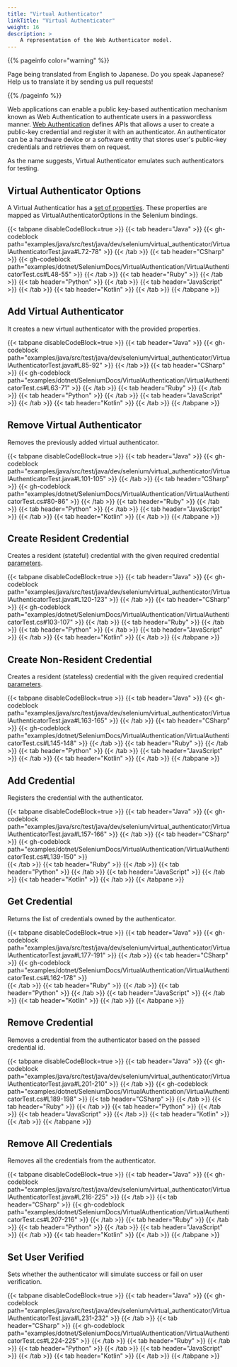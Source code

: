 ```yaml
---
title: "Virtual Authenticator"
linkTitle: "Virtual Authenticator"
weight: 16
description: >
    A representation of the Web Authenticator model.
---
```


{{% pageinfo color="warning" %}}
<p class="lead">
   <i class="fas fa-language display-4"></i> 
    Page being translated from English to Japanese. 
    Do you speak Japanese? Help us to translate
    it by sending us pull requests!
</p>
{{% /pageinfo %}}

Web applications can enable a public key-based authentication mechanism known as Web Authentication to authenticate users in a passwordless manner. 
[Web Authentication](https://www.w3.org/TR/webauthn-2/) defines APIs that allows a user to create a public-key credential and register it with an authenticator. 
An authenticator can be a hardware device or a software entity that stores user's public-key credentials and retrieves them on request. 

As the name suggests, Virtual Authenticator emulates such authenticators for testing.

## Virtual Authenticator Options

A Virtual Authenticatior has a [set of properties](https://www.w3.org/TR/webauthn-2/#sctn-automation-virtual-authenticators).
These properties are mapped as VirtualAuthenticatorOptions in the Selenium bindings.

{{< tabpane disableCodeBlock=true >}}
  {{< tab header="Java" >}}
      {{< gh-codeblock path="examples/java/src/test/java/dev/selenium/virtual_authenticator/VirtualAuthenticatorTest.java#L72-78" >}}
  {{< /tab >}}
  {{< tab header="CSharp" >}}
      {{< gh-codeblock path="examples/dotnet/SeleniumDocs/VirtualAuthentication/VirtualAuthenticatorTest.cs#L48-55" >}}
  {{< /tab >}}
  {{< tab header="Ruby" >}}
  {{< /tab >}}
  {{< tab header="Python" >}}
  {{< /tab >}}
  {{< tab header="JavaScript" >}}
  {{< /tab >}}
  {{< tab header="Kotlin" >}}
  {{< /tab >}}
{{< /tabpane >}}


## Add Virtual Authenticator

It creates a new virtual authenticator with the provided properties.

{{< tabpane disableCodeBlock=true >}}
  {{< tab header="Java" >}}
      {{< gh-codeblock path="examples/java/src/test/java/dev/selenium/virtual_authenticator/VirtualAuthenticatorTest.java#L85-92" >}}
  {{< /tab >}}
  {{< tab header="CSharp" >}}
      {{< gh-codeblock path="examples/dotnet/SeleniumDocs/VirtualAuthentication/VirtualAuthenticatorTest.cs#L63-71" >}}
  {{< /tab >}}
  {{< tab header="Ruby" >}}
  {{< /tab >}}
  {{< tab header="Python" >}}
  {{< /tab >}}
  {{< tab header="JavaScript" >}}
  {{< /tab >}}
  {{< tab header="Kotlin" >}}
  {{< /tab >}}
{{< /tabpane >}}

## Remove Virtual Authenticator

Removes the previously added virtual authenticator.

{{< tabpane disableCodeBlock=true >}}
  {{< tab header="Java" >}}
      {{< gh-codeblock path="examples/java/src/test/java/dev/selenium/virtual_authenticator/VirtualAuthenticatorTest.java#L101-105" >}}
  {{< /tab >}}
  {{< tab header="CSharp" >}}
      {{< gh-codeblock path="examples/dotnet/SeleniumDocs/VirtualAuthentication/VirtualAuthenticatorTest.cs#80-86" >}}
  {{< /tab >}}
  {{< tab header="Ruby" >}}
  {{< /tab >}}
  {{< tab header="Python" >}}
  {{< /tab >}}
  {{< tab header="JavaScript" >}}
  {{< /tab >}}
  {{< tab header="Kotlin" >}}
  {{< /tab >}}
{{< /tabpane >}}

## Create Resident Credential

Creates a resident (stateful) credential with the given required credential [parameters](https://w3c.github.io/webauthn/#sctn-automation-add-credential). 

{{< tabpane disableCodeBlock=true >}}
  {{< tab header="Java" >}}
      {{< gh-codeblock path="examples/java/src/test/java/dev/selenium/virtual_authenticator/VirtualAuthenticatorTest.java#L120-123" >}}
  {{< /tab >}}
  {{< tab header="CSharp" >}}
      {{< gh-codeblock path="examples/dotnet/SeleniumDocs/VirtualAuthentication/VirtualAuthenticatorTest.cs#103-107" >}}
  {{< /tab >}}
  {{< tab header="Ruby" >}}
  {{< /tab >}}
  {{< tab header="Python" >}}
  {{< /tab >}}
  {{< tab header="JavaScript" >}}
  {{< /tab >}}
  {{< tab header="Kotlin" >}}
  {{< /tab >}}
{{< /tabpane >}}

## Create Non-Resident Credential 

Creates a resident (stateless) credential with the given required credential [parameters](https://w3c.github.io/webauthn/#sctn-automation-add-credential). 

{{< tabpane disableCodeBlock=true >}}
  {{< tab header="Java" >}}
      {{< gh-codeblock path="examples/java/src/test/java/dev/selenium/virtual_authenticator/VirtualAuthenticatorTest.java#L163-165" >}}
  {{< /tab >}}
  {{< tab header="CSharp" >}}
      {{< gh-codeblock path="examples/dotnet/SeleniumDocs/VirtualAuthentication/VirtualAuthenticatorTest.cs#L145-148" >}}
  {{< /tab >}}
  {{< tab header="Ruby" >}}
  {{< /tab >}}
  {{< tab header="Python" >}}
  {{< /tab >}}
  {{< tab header="JavaScript" >}}
  {{< /tab >}}
  {{< tab header="Kotlin" >}}
  {{< /tab >}}
{{< /tabpane >}}

## Add Credential

Registers the credential with the authenticator. 

{{< tabpane disableCodeBlock=true >}}
  {{< tab header="Java" >}}
      {{< gh-codeblock path="examples/java/src/test/java/dev/selenium/virtual_authenticator/VirtualAuthenticatorTest.java#L157-166" >}}
  {{< /tab >}}
  {{< tab header="CSharp" >}}
      {{< gh-codeblock path="examples/dotnet/SeleniumDocs/VirtualAuthentication/VirtualAuthenticatorTest.cs#L139-150" >}}   
  {{< /tab >}}
  {{< tab header="Ruby" >}}
  {{< /tab >}}
  {{< tab header="Python" >}}
  {{< /tab >}}
  {{< tab header="JavaScript" >}}
  {{< /tab >}}
  {{< tab header="Kotlin" >}}
  {{< /tab >}}
{{< /tabpane >}}

## Get Credential

Returns the list of credentials owned by the authenticator.

{{< tabpane disableCodeBlock=true >}}
  {{< tab header="Java" >}}
      {{< gh-codeblock path="examples/java/src/test/java/dev/selenium/virtual_authenticator/VirtualAuthenticatorTest.java#L177-191" >}}
  {{< /tab >}}
  {{< tab header="CSharp" >}}
      {{< gh-codeblock path="examples/dotnet/SeleniumDocs/VirtualAuthentication/VirtualAuthenticatorTest.cs#L162-178" >}}  
  {{< /tab >}}
  {{< tab header="Ruby" >}}
  {{< /tab >}}
  {{< tab header="Python" >}}
  {{< /tab >}}
  {{< tab header="JavaScript" >}}
  {{< /tab >}}
  {{< tab header="Kotlin" >}}
  {{< /tab >}}
{{< /tabpane >}}


## Remove Credential

 Removes a credential from the authenticator based on the passed credential id.

{{< tabpane disableCodeBlock=true >}}
  {{< tab header="Java" >}}
      {{< gh-codeblock path="examples/java/src/test/java/dev/selenium/virtual_authenticator/VirtualAuthenticatorTest.java#L201-210" >}}
  {{< /tab >}}
      {{< gh-codeblock path="examples/dotnet/SeleniumDocs/VirtualAuthentication/VirtualAuthenticatorTest.cs#L189-198" >}} 
  {{< tab header="CSharp" >}}
  {{< /tab >}}
  {{< tab header="Ruby" >}}
  {{< /tab >}}
  {{< tab header="Python" >}}
  {{< /tab >}}
  {{< tab header="JavaScript" >}}
  {{< /tab >}}
  {{< tab header="Kotlin" >}}
  {{< /tab >}}
{{< /tabpane >}}


## Remove All Credentials

Removes all the credentials from the authenticator.

{{< tabpane disableCodeBlock=true >}}
  {{< tab header="Java" >}}
      {{< gh-codeblock path="examples/java/src/test/java/dev/selenium/virtual_authenticator/VirtualAuthenticatorTest.java#L216-225" >}}
  {{< /tab >}}
  {{< tab header="CSharp" >}}
      {{< gh-codeblock path="examples/dotnet/SeleniumDocs/VirtualAuthentication/VirtualAuthenticatorTest.cs#L207-216" >}} 
  {{< /tab >}}
  {{< tab header="Ruby" >}}
  {{< /tab >}}
  {{< tab header="Python" >}}
  {{< /tab >}}
  {{< tab header="JavaScript" >}}
  {{< /tab >}}
  {{< tab header="Kotlin" >}}
  {{< /tab >}}
{{< /tabpane >}}

## Set User Verified

Sets whether the authenticator will simulate success or fail on user verification.

{{< tabpane disableCodeBlock=true >}}
  {{< tab header="Java" >}}
      {{< gh-codeblock path="examples/java/src/test/java/dev/selenium/virtual_authenticator/VirtualAuthenticatorTest.java#L231-232" >}}
  {{< /tab >}}
  {{< tab header="CSharp" >}}
      {{< gh-codeblock path="examples/dotnet/SeleniumDocs/VirtualAuthentication/VirtualAuthenticatorTest.cs#L224-225" >}} 
  {{< /tab >}}
  {{< tab header="Ruby" >}}
  {{< /tab >}}
  {{< tab header="Python" >}}
  {{< /tab >}}
  {{< tab header="JavaScript" >}}
  {{< /tab >}}
  {{< tab header="Kotlin" >}}
  {{< /tab >}}
{{< /tabpane >}}
